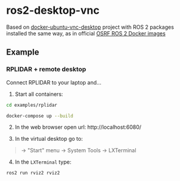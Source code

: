 # ros2-desktop-vnc

Based on [docker-ubuntu-vnc-desktop](https://github.com/fcwu/docker-ubuntu-vnc-desktop) project with ROS 2 packages installed the same way, as in official [OSRF ROS 2 Docker images](https://github.com/osrf/docker_images/tree/master/ros/foxy/ubuntu/focal)

## Example

### RPLIDAR + remote desktop

Connect RPLIDAR to your laptop and...

1. Start all containers:

```bash
cd examples/rplidar

docker-compose up --build
```

2. In the web browser open url: http://localhost:6080/

3. In the virtual desktop go to: 
> -> "Start" menu 
> -> System Tools 
> -> LXTerminal

4. In the `LXTerminal` type:

```bash
ros2 run rviz2 rviz2
```